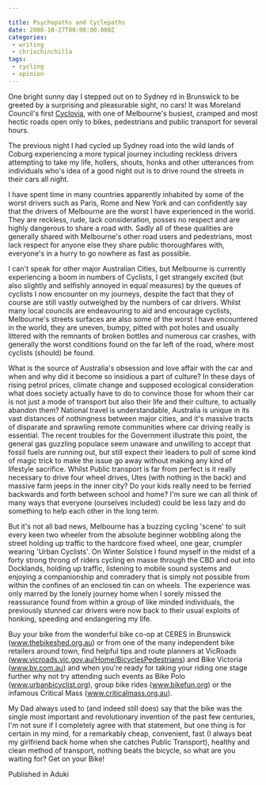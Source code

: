 ```yaml
---

title: Psychopaths and Cyclepaths
date: 2008-10-27T00:00:00.000Z
categories:
 - writing
 - chrischinchilla
tags:
 - cycling 
 - opinion
---
```


One bright sunny day I stepped out on to Sydney rd in Brunswick to be greeted by a surprising and pleasurable sight, no cars! It was Moreland Council's first [Cyclovia](www.cyclovia.org), with one of Melbourne's busiest, cramped and most hectic roads open only to bikes, pedestrians and public transport for several hours.

The previous night I had cycled up Sydney road into the wild lands of Coburg experiencing a more typical journey including reckless drivers attempting to take my life, hollers, shouts, honks and other utterances from individuals who's idea of a good night out is to drive round the streets in their cars all night.

I have spent time in many countries apparently inhabited by some of the worst drivers such as Paris, Rome and New York and can confidently say that the drivers of Melbourne are the worst I have experienced in the world. They are reckless, rude, lack consideration, posses no respect and are highly dangerous to share a road with. Sadly all of these qualities are generally shared with Melbourne's other road users and pedestrians, most lack respect for anyone else they share public thoroughfares with, everyone's in a hurry to go nowhere as fast as possible.

I can't speak for other major Australian Cities, but Melbourne is currently experiencing a boom in numbers of Cyclists, I get strangely excited (but also slightly and selfishly annoyed in equal measures) by the queues of cyclists I now encounter on my journeys, despite the fact that they of course are still vastly outweighed by the numbers of car drivers. Whilst many local councils are endeavouring to aid and encourage cyclists, Melbourne's streets surfaces are also some of the worst I have encountered in the world, they are uneven, bumpy, pitted with pot holes and usually littered with the remnants of broken bottles and numerous car crashes, with generally the worst conditions found on the far left of the road, where most cyclists (should) be found.

What is the source of Australia's obsession and love affair with the car and when and why did it become so insidious a part of culture? In these days of rising petrol prices, climate change and supposed ecological consideration what does society actually have to do to convince those for whom their car is not just a mode of transport but also their life and their culture, to actually abandon them? National travel is understandable, Australia is unique in its vast distances of nothingness between major cities, and it's massive tracts of disparate and sprawling remote communities where car driving really is essential. The recent troubles for the Government illustrate this point, the general gas guzzling populace seem unaware and unwilling to accept that fossil fuels are running out, but still expect their leaders to pull of some kind of magic trick to make the issue go away without making any kind of lifestyle sacrifice. Whilst Public transport is far from perfect is it really necessary to drive four wheel drives, Utes (with nothing in the back) and massive farm jeeps in the inner city? Do your kids really need to be ferried backwards and forth between school and home? I'm sure we can all think of many ways that everyone (ourselves included) could be less lazy and do something to help each other in the long term.

But it's not all bad news, Melbourne has a buzzing cycling 'scene' to suit every keen two wheeler from the absolute beginner wobbling along the street holding up traffic to the hardcore fixed wheel, one gear, crumpler wearing 'Urban Cyclists'. On Winter Solstice I found myself in the midst of a forty strong throng of riders cycling en masse through the CBD and out into Docklands, holding up traffic, listening to mobile sound systems and enjoying a companionship and comradery that is simply not possible from within the confines of an enclosed tin can on wheels. The experience was only marred by the lonely journey home when I sorely missed the reassurance found from within a group of like minded individuals, the previously stunned car drivers were now back to their usual exploits of honking, speeding and endangering my life.

Buy your bike from the wonderful bike co-op at CERES in Brunswick (www.thebikeshed.org.au) or from one of the many independent bike retailers around town, find helpful tips and route planners at VicRoads (www.vicroads.vic.gov.au/Home/BicyclesPedestrians) and Bike Victoria (www.bv.com.au) and when you're ready for taking your riding one stage further why not try attending such events as Bike Polo (www.urbanbicyclist.org), group bike rides (www.bikefun.org) or the infamous Critical Mass (www.criticalmass.org.au).

My Dad always used to (and indeed still does) say that the bike was the single most important and revolutionary invention of the past few centuries, I'm not sure if I completely agree with that statement, but one thing is for certain in my mind, for a remarkably cheap, convenient, fast (I always beat my girlfriend back home when she catches Public Transport), healthy and clean method of transport, nothing beats the bicycle, so what are you waiting for? Get on your Bike!

Published in Aduki

